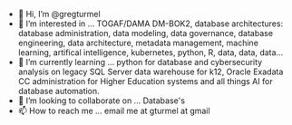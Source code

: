 - 👋 Hi, I’m @gregturmel
- 👀 I’m interested in ... TOGAF/DAMA DM-BOK2, database architectures: database administration, data modeling, data governance, database engineering, data architecture, metadata management, machine learning, artifical intelligence, kubernetes, python, R, data, data, data...
- 🌱 I’m currently learning ... python for database and cybersecurity analysis on legacy SQL Server data warehouse for k12, Oracle Exadata CC administration for Higher Education systems and all things AI for database automation.
- 💞️ I’m looking to collaborate on ... Database's
- 📫 How to reach me ... email me at gturmel at gmail

<!---
gregturmel/gregturmel is a ✨ special ✨ repository because its `README.md` (this file) appears on your GitHub profile.
You can click the Preview link to take a look at your changes.
--->
